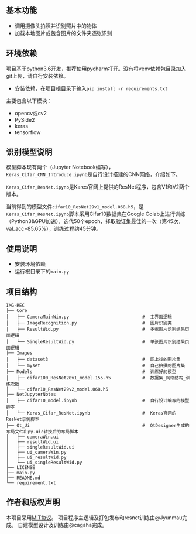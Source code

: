 ## 基本功能
- 调用摄像头拍照并识别照片中的物体
- 加载本地图片或包含图片的文件夹逐张识别

## 环境依赖
项目基于python3.6开发，推荐使用pycharm打开。没有将venv依赖包目录加入git上传，请自行安装依赖。
- 安装依赖，在项目根目录下输入`pip install -r requirements.txt`

主要包含以下模块：
- opencv或cv2
- PySide2
- keras
- tensorflow

## 识别模型说明
模型脚本现有两个（Jupyter Notebook编写），`Keras_Cifar_CNN_Introduce.ipynb`是自行设计搭建的CNN网络，介绍如下。

`Keras_Cifar_ResNet.ipynb`是Kares官网上提供的ResNet程序，包含V1和V2两个版本。

当前得到的模型文件`cifar10_ResNet29v1_model.068.h5`，是`Keras_Cifar_ResNet.ipynb`脚本采用Cifar10数据集在Google Colab上进行训练（Python3&GPU加速），迭代50个epoch，择取验证集最佳的一次（第45次，val_acc=85.65%），训练过程约45分钟。

## 使用说明
- 安装环境依赖
- 运行根目录下的`main.py`

## 项目结构
```
IMG-REC
├── Core
│   ├── CameraMainWin.py                            #  主界面逻辑
│   ├── ImageRecognition.py                         #  图片识别类
│   ├── ResultWid.py                                #  多张图片识别结果页面逻辑
│   └── SingleResultWid.py                          #  单张图片识别结果页面逻辑
├── Images
│   ├── dataset3                                    #  网上找的图片集
│   └── myset                                       #  自己拍摄的图片集
├── Models                                          #  训练好的模型
│   ├── cifar100_ResNet20v1_model.155.h5            #  数据集_网络结构_训练次数
│   └── cifar10_ResNet29v2_model.068.h5
├── NetJupyterNotes
│   ├── cifar10_model.ipynb                         #  自行设计编写的模型脚本
│   └── Keras_Cifar_ResNet.ipynb                    #  Keras官网的ResNet示例脚本
├── Qt_Ui                                           #  QtDesigner生成的布局文件和py-uic转换后的布局脚本
│   ├── cameraWin.ui
│   ├── resultWid.ui
│   ├── singleResultWid.ui
│   ├── ui_cameraWin.py
│   ├── ui_resultWid.py
│   └── ui_singleResultWid.py
├── LICENSE
├── main.py
├── README.md
└── requirement.txt
```

## 作者和版权声明
本项目采用[MIT协议](https://github.com/Jyunmau/IMG-REC/blob/master/LICENSE)。
项目程序主逻辑及打包发布和resnet训练由@Jyunmau完成。
自建模型设计及训练由@cagaha完成。

